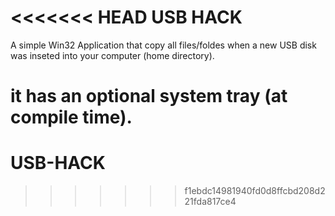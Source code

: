 <<<<<<< HEAD
USB HACK
========

A simple Win32 Application that copy all files/foldes when a new USB disk was inseted into your computer (home directory).

it has an optional system tray (at compile time).
=======
USB-HACK
========
>>>>>>> f1ebdc14981940fd0d8ffcbd208d221fda817ce4
